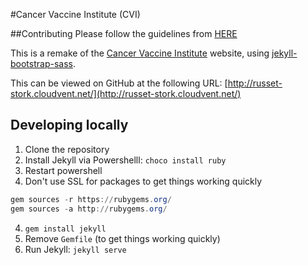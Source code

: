 #Cancer Vaccine Institute (CVI)

##Contributing
Please follow the guidelines from [HERE](/CancerVaccine/cancervaccine.github.io/blob/master/docs/CVI%20Page%20designs.pdf)

This is a remake of the [Cancer Vaccine Institute](http://www.cancervaccine.org.uk/) website, using [jekyll-bootstrap-sass](https://github.com/irmbrady/jekyll-bootstrap-sass).

This can be viewed on GitHub at the following URL: [http://russet-stork.cloudvent.net/](http://russet-stork.cloudvent.net/)

## Developing locally

1. Clone the repository
2. Install Jekyll via Powershelll: `choco install ruby`
3. Restart powershell
5. Don't use SSL for packages to get things working quickly
```powershell
gem sources -r https://rubygems.org/
gem sources -a http://rubygems.org/
```
4. `gem install jekyll`
5. Remove `Gemfile` (to get things working quickly)
4. Run Jekyll: `jekyll serve`
